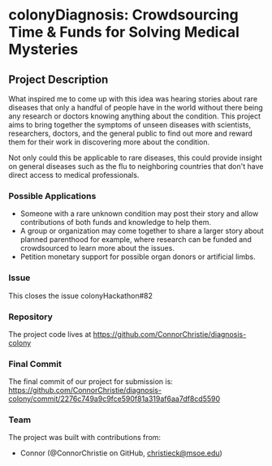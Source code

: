 # colonyDiagnosis: Crowdsourcing Time & Funds for Solving Medical Mysteries

## Project Description
What inspired me to come up with this idea was hearing stories about rare diseases that only a handful of people have in the world without there being any research or doctors knowing anything about the condition. This project aims to bring together the symptoms of unseen diseases with scientists, researchers, doctors, and the general public to find out more and reward them for their work in discovering more about the condition.

Not only could this be applicable to rare diseases, this could provide insight on general diseases such as the flu to neighboring countries that don't have direct access to medical professionals.

### Possible Applications
* Someone with a rare unknown condition may post their story and allow contributions of both funds and knowledge to help them.
* A group or organization may come together to share a larger story about planned parenthood for example, where research can be funded and crowdsourced to learn more about the issues.
* Petition monetary support for possible organ donors or artificial limbs.

### Issue
This closes the issue colonyHackathon#82

### Repository

The project code lives at https://github.com/ConnorChristie/diagnosis-colony

### Final Commit
The final commit of our project for submission is:
https://github.com/ConnorChristie/diagnosis-colony/commit/2276c749a9c9fce590f81a319af6aa7df8cd5590

### Team
The project was built with contributions from:

- Connor (@ConnorChristie on GitHub, christieck@msoe.edu)
